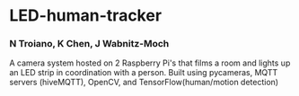 # LED-human-tracker
### N Troiano, K Chen, J Wabnitz-Moch

A camera system hosted on 2 Raspberry Pi's that films a room and lights up an LED strip in coordination with a person. 
Built using pycameras, MQTT servers (hiveMQTT), OpenCV, and TensorFlow(human/motion detection)
